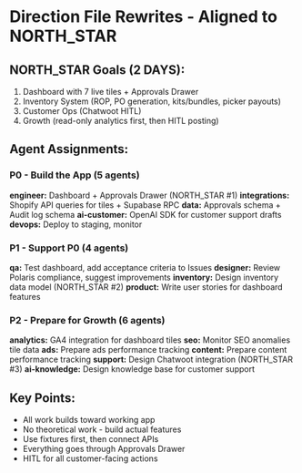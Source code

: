 # Direction File Rewrites - Aligned to NORTH_STAR

## NORTH_STAR Goals (2 DAYS):
1. Dashboard with 7 live tiles + Approvals Drawer
2. Inventory System (ROP, PO generation, kits/bundles, picker payouts)
3. Customer Ops (Chatwoot HITL)
4. Growth (read-only analytics first, then HITL posting)

## Agent Assignments:

### P0 - Build the App (5 agents)
**engineer:** Dashboard + Approvals Drawer (NORTH_STAR #1)
**integrations:** Shopify API queries for tiles + Supabase RPC
**data:** Approvals schema + Audit log schema
**ai-customer:** OpenAI SDK for customer support drafts
**devops:** Deploy to staging, monitor

### P1 - Support P0 (4 agents)
**qa:** Test dashboard, add acceptance criteria to Issues
**designer:** Review Polaris compliance, suggest improvements
**inventory:** Design inventory data model (NORTH_STAR #2)
**product:** Write user stories for dashboard features

### P2 - Prepare for Growth (6 agents)
**analytics:** GA4 integration for dashboard tiles
**seo:** Monitor SEO anomalies tile data
**ads:** Prepare ads performance tracking
**content:** Prepare content performance tracking
**support:** Design Chatwoot integration (NORTH_STAR #3)
**ai-knowledge:** Design knowledge base for customer support

## Key Points:
- All work builds toward working app
- No theoretical work - build actual features
- Use fixtures first, then connect APIs
- Everything goes through Approvals Drawer
- HITL for all customer-facing actions

